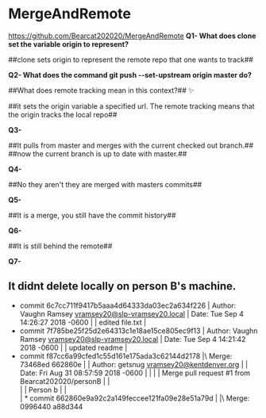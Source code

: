 
# MergeAndRemote
https://github.com/Bearcat202020/MergeAndRemote
**Q1- What does clone set the variable origin to represent?**

##clone sets origin to represent the remote repo that one wants to track##

**Q2- What does the command git push --set-upstream origin master do?**

##What does remote tracking mean in this context?##
:sparkles: 

##it sets the origin variable a specified url. The remote tracking means that the origin tracks the local repo##

**Q3-**

##It pulls from master and merges with the current checked out branch.##
##now the current branch is up to date with master.##

**Q4-**

##No they aren't they are merged with masters commits##

**Q5-**

##It is a merge, you still have the commit history##

**Q6-**

##It is still behind the remote##

**Q7-**

## It didnt delete locally on person B's machine. ##

* commit 6c7cc711f9417b5aaa4d64333da03ec2a634f226
| Author: Vaughn Ramsey <vramsey20@slp-vramsey20.local>
| Date:   Tue Sep 4 14:26:27 2018 -0600
| 
|     edited file.txt
| 
* commit 7f785be25f25d2e64313c1e18ae15ce805ec9f13
| Author: Vaughn Ramsey <vramsey20@slp-vramsey20.local>
| Date:   Tue Sep 4 14:21:42 2018 -0600
| 
|     updated readme
|   
*   commit f87cc6a99cfed1c55d161e175ada3c62144d2178
|\  Merge: 73468ed 662860e
| | Author: getsnug <vramsey20@kentdenver.org>
| | Date:   Fri Aug 31 08:57:59 2018 -0600
| | 
| |     Merge pull request #1 from Bearcat202020/personB
| |     
| |     Person b
| |   
| *   commit 662860e9a92c2a149feccee121fa09e28e51a79d
| |\  Merge: 0996440 a88d344
